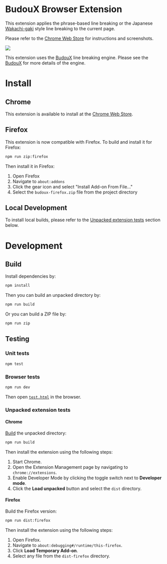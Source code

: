 # BudouX Browser Extension

This extension applies the phrase-based line breaking
or the Japanese [Wakachi-gaki] style line breaking
to the current page.

Please refer to the [Chrome Web Store] for instructions and screenshots.

<img src="https://raw.githubusercontent.com/google/budoux/main/example.png">

This extension uses the [BudouX] line breaking engine.
Please see the [BudouX] for more details of the engine.

[BudouX]: https://github.com/google/budoux
[Chrome Web Store]: https://chrome.google.com/webstore/detail/budoux/dnonkmkecnbciehcnmhngnihgmenfmph
[Wakachi-gaki]: https://ja.wikipedia.org/wiki/%E3%82%8F%E3%81%8B%E3%81%A1%E6%9B%B8%E3%81%8D

# Install

## Chrome
This extension is available to install at the [Chrome Web Store].

## Firefox
This extension is now compatible with Firefox. To build and install it for Firefox:

```sh
npm run zip:firefox
```

Then install it in Firefox:
1. Open Firefox
2. Navigate to `about:addons`
3. Click the gear icon and select "Install Add-on From File..."
4. Select the `budoux-firefox.zip` file from the project directory

## Local Development
To install local builds, please refer to the [Unpacked extension tests] section below.

# Development

## Build
[build]: #build

Install dependencies by:

```sh
npm install
```
Then you can build an unpacked directory by:
```sh
npm run build
```
Or you can build a ZIP file by:
```sh
npm run zip
```

## Testing

### Unit tests

```sh
npm test
```

### Browser tests

```sh
npm run dev
```
Then open [`test.html`] in the browser.

[`test.html`]: tests/test.html

### Unpacked extension tests
[Unpacked extension tests]: #unpacked-extension-tests

#### Chrome
[Build] the unpacked directory:
```sh
npm run build
```
Then install the extension using the following steps:
1. Start Chrome.
2. Open the Extension Management page by navigating to `chrome://extensions`.
3. Enable Developer Mode by clicking the toggle switch next to **Developer mode**.
4. Click the **Load unpacked** button and select the `dist` directory.

#### Firefox
Build the Firefox version:
```sh
npm run dist:firefox
```
Then install the extension using the following steps:
1. Open Firefox.
2. Navigate to `about:debugging#/runtime/this-firefox`.
3. Click **Load Temporary Add-on**.
4. Select any file from the `dist-firefox` directory.
